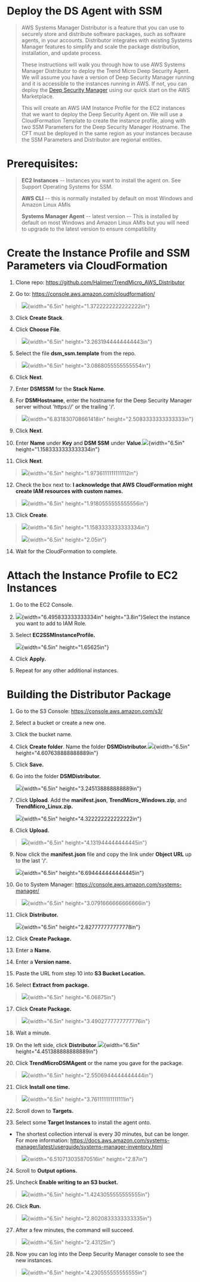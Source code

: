 # Deploy the DS Agent with SSM

> AWS Systems Manager Distributor is a feature that you can use to
> securely store and distribute software packages, such as software
> agents, in your accounts. Distributor integrates with existing Systems
> Manager features to simplify and scale the package distribution,
> installation, and update process.
>
> These instructions will walk you through how to use AWS Systems Manager
> Distributor to deploy the Trend Micro Deep Security Agent. We will
> assume you have a version of Deep Security Manager running and it is
> accessible to the instances running in AWS. If not, you can deploy the
> [Deep Security
> Manager](https://aws.amazon.com/marketplace/pp/B01AVYHVHO?qid=1557771737718&sr=0-2&ref_=srh_res_product_title)
> using our quick start on the AWS Marketplace.
>
> This will create an AWS IAM Instance Profile for the
> EC2 instances that we want to deploy the Deep Security Agent on. We
> will use a CloudFormation Template to create the instance profile,
> along with two SSM Parameters for the Deep Security Manager Hostname.
> The CFT must be deployed in the same region as your instances because
> the SSM Parameters and Distributor are regional entities.

Prerequisites:
==============

> **EC2 Instances** -- Instances you want to install the agent on. See
> Support Operating Systems for SSM.
>
> **AWS CLI** -- this is normally installed by default on most Windows
> and Amazon Linux AMIs
>
> **Systems Manager Agent** -- latest version -- This is installed by
> default on most Windows and Amazon Linux AMIs but you will need to
> upgrade to the latest version to ensure compatibility

Create the Instance Profile and SSM Parameters via CloudFormation
=================================================================

1.  Clone repo: <https://github.com/Halimer/TrendMicro_AWS_Distributor>

2.  Go to: <https://console.aws.amazon.com/cloudformation/>

> ![](images/image1.png){width="6.5in" height="1.3722222222222222in"}

3.  Click **Create Stack**.

4.  Click **Choose File**.

> ![](images/image2.png){width="6.5in" height="3.2631944444444443in"}

5.  Select the file **dsm\_ssm.template** from the repo.

> ![](images/image3.png){width="6.5in" height="3.0868055555555554in"}

6.  Click **Next**.

7.  Enter **DSMSSM** for the **Stack Name**.

8.  For **DSMHostname**, enter the hostname for the Deep Security
    Manager server without 'https://' or the trailing '/'.

> ![](images/image4.png){width="6.831830708661418in"
> height="2.5083333333333333in"}

9.  Click **Next**.

10. Enter **Name** under **Key** and **DSM SSM** under
    **Value**.![](images/image5.png){width="6.5in"
    height="1.1583333333333334in"}

11. Click **Next**.

> ![](images/image6.png){width="6.5in" height="1.9736111111111112in"}

12. Check the box next to: **I acknowledge that AWS CloudFormation might
    create IAM resources with custom names.**

> ![](images/image7.png){width="6.5in" height="1.9180555555555556in"}

13. Click **Create**.

> ![](images/image8.png){width="6.5in" height="1.1583333333333334in"}
>
> ![](images/image9.png){width="6.5in" height="2.05in"}

14. Wait for the CloudFormation to complete.

Attach the Instance Profile to EC2 Instances
============================================

1.  Go to the EC2 Console.

2.  ![](images/image10.png){width="6.495833333333334in"
    height="3.8in"}Select the instance you want to add to IAM Role.

3.  Select **EC2SSMInstanceProfile.**

    ![](images/image11.png){width="6.5in" height="1.65625in"}

4.  Click **Apply.**

5.  Repeat for any other additional instances.

Building the Distributor Package
================================

1.  Go to the S3 Console: <https://console.aws.amazon.com/s3/>

2.  Select a bucket or create a new one.

3.  Click the bucket name.

4.  Click **Create folder**. Name the folder
    **DSMDistributor.**![](images/image12.png){width="6.5in"
    height="4.607638888888889in"}

5.  Click **Save.**

6.  Go into the folder **DSMDistributor.**

    ![](images/image13.png){width="6.5in" height="3.245138888888889in"}

7.  Click **Upload**. Add the **manifest.json**,
    **TrendMicro\_Windows.zip**, and **TrendMicro\_Linux.zip.**

    ![](images/image14.png){width="6.5in" height="4.322222222222222in"}

8.  Click **Upload.**

> ![](images/image15.png){width="6.5in" height="4.131944444444445in"}

9.  Now click the **manifest.json** file and copy the link under
    **Object URL** up to the last '/'.

    ![](images/image16.png){width="6.5in" height="6.694444444444445in"}

10. Go to System Manager:
    <https://console.aws.amazon.com/systems-manager/>

> ![](images/image17.png){width="6.5in" height="3.0791666666666666in"}

11. Click **Distributor.**

    ![](images/image18.png){width="6.5in" height="2.827777777777778in"}

12. Click **Create Package.**

13. Enter a **Name.**

14. Enter a **Version name.**

15. Paste the URL from step 10 into **S3 Bucket Location.**

16. Select **Extract from package.**

> ![](images/image19.png){width="6.5in" height="6.06875in"}

17. Click **Create Package.**

> ![](images/image20.png){width="6.5in" height="3.4902777777777776in"}

18. Wait a minute.

19. On the left side, click
    **Distributor**.![](images/image21.png){width="6.5in"
    height="4.451388888888889in"}

20. Click **TrendMicroDSMAgent** or the name you gave for the package.

> ![](images/image22.png){width="6.5in" height="2.5506944444444444in"}

21. Click **Install one time.**

> ![](images/image23.png){width="6.5in" height="3.761111111111111in"}

22. Scroll down to **Targets.**

23. Select some **Target Instances** to install the agent onto.

-   The shortest collection interval is every 30 minutes, but can be
    longer. For more information:
    <https://docs.aws.amazon.com/systems-manager/latest/userguide/systems-manager-inventory.html>

> ![](images/image24.png){width="6.510713035870516in" height="2.87in"}

24. Scroll to **Output options.**

25. Uncheck **Enable writing to an S3 bucket.**

> ![](images/image25.png){width="6.5in" height="1.4243055555555555in"}

26. Click **Run.**

> ![](images/image26.png){width="6.5in" height="2.8020833333333335in"}

27. After a few minutes, the command will succeed.

> ![](images/image27.png){width="6.5in" height="2.43125in"}

28. Now you can log into the Deep Security Manager console to see the
    new instances.

> ![](images/image28.png){width="6.5in" height="4.230555555555555in"}
